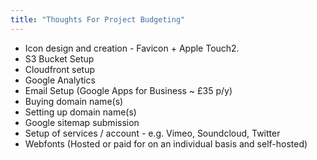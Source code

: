 ```yaml
---
title: "Thoughts For Project Budgeting"
---
```


- Icon design and creation - Favicon + Apple Touch2.
- S3 Bucket Setup
- Cloudfront setup
- Google Analytics
- Email Setup (Google Apps for Business ~ £35 p/y) 
- Buying domain name(s)
- Setting up domain name(s)
- Google sitemap submission 
- Setup of services / account - e.g. Vimeo, Soundcloud, Twitter
- Webfonts (Hosted or paid for on an individual basis and self-hosted)
